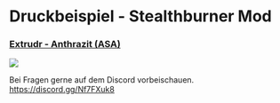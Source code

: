 # Druckbeispiel - Stealthburner Mod

### <u>Extrudr - Anthrazit (ASA)</u> 
  
![](Vyper_extended/Stealthburner_Mod/Druckbeispiele/Extrudr-Antrazit/Extrudr-Anthrazit-seitlich-rechts.jpg)  
  
  


Bei Fragen gerne auf dem Discord vorbeischauen.  
https://discord.gg/Nf7FXuk8

